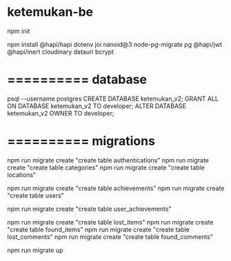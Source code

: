 # ketemukan-be

npm init

npm install
@hapi/hapi
dotenv
joi
nanoid@3
node-pg-migrate
pg
@hapi/jwt
@hapi/inert
cloudinary
datauri
bcrypt

==========
database
==========
psql --username postgres
CREATE DATABASE ketemukan_v2;
GRANT ALL ON DATABASE ketemukan_v2 TO developer;
ALTER DATABASE ketemukan_v2 OWNER TO developer;

==========
migrations
==========
npm run migrate create "create table authentications"
npm run migrate create "create table categories"
npm run migrate create "create table locations"

npm run migrate create "create table achievements"
npm run migrate create "create table users"

npm run migrate create "create table user_achievements"

npm run migrate create "create table lost_items"
npm run migrate create "create table found_items"
npm run migrate create "create table lost_comments"
npm run migrate create "create table found_comments"

npm run migrate up
